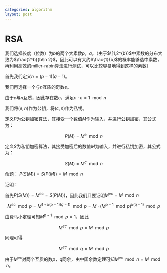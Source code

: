 ```yaml
---
categories: algorithm
layout: post
---
```


# RSA

我们选择长度（位数）为$b$的两个大素数$p$，$q$。（由于$\[1,2^{b})$中素数的分布大致为$\frac{2^b}{b\ln 2}$，因此可以有大约$\frac{1}{b}$的概率能够选中素数，再利用高效的miller-rabin算法进行测试，可以比较容易地得到这样的素数）

首先我们定义$n=(p-1)(q-1)$。

我们再选择一个与$n$互质的奇数$e$。

由于$e$与$n$互质，因此存在数$c$，满足$c\cdot e=1 \mod n$

我们将$(e, n)$作为公钥，将$(c, n)$作为私钥。

定义$P$为公钥加密算法，其接受一个数值$M$作为输入，并进行公钥加密，其公式为：

$$
P(M)=M^e \mod n
$$

定义$S$为私钥加密算法，其接受加密后的数值$M$为输入，并进行私钥加密，其公式为：

$$
S(M)=M^c \mod n
$$

命题： $P(S(M))=S(P(M))=M \mod n$

证明：

首先$P(S(M))=M^{ec}=S(P(M))$，因此我们只要证明$M^{ec}=M\mod n$

$$
M^{ec} \mod p=M^{1+k(p-1)(q-1)} \mod p=M\cdot (M^{p-1} \mod p)^{k(q-1)} \mod p
$$

由费马小定理可知$M^{p-1} \mod p=1$，因此

$$
M^{ec} \mod p=M \mod p
$$

同理可得

$$
M^{ec}\mod q=M \mod p
$$

由于$M^{ec}$对两个互质的数$p$，$q$同余，由中国余数定理可知$M^{ec} \mod n = M \mod n$。